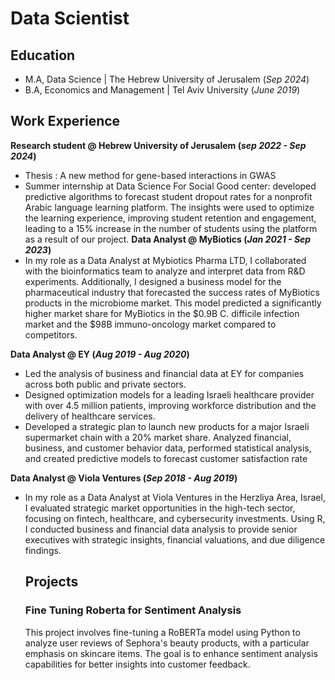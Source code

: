 # Data Scientist

## Education
- M.A, Data Science | The Hebrew University of Jerusalem (_Sep 2024_)
- B.A, Economics and Management	| Tel Aviv University (_June 2019_)

## Work Experience
**Research student  @ Hebrew University of Jerusalem (_sep 2022 - Sep 2024_)**
-  Thesis : A new method for gene-based interactions in GWAS
-  Summer internship at Data Science For Social Good center: developed predictive algorithms to forecast 
   student dropout rates for a nonprofit Arabic language learning platform. The insights were used to 
   optimize the learning experience, improving student retention and engagement, leading to a 15% 
   increase in the number of students using the platform as a result of our project.
**Data Analyst @ MyBiotics (_Jan 2021 - Sep 2023_)**
- In my role as a Data Analyst at Mybiotics Pharma LTD, I collaborated with the bioinformatics team to analyze and interpret data from R&D experiments. Additionally, 
  I designed a business model for the pharmaceutical industry that forecasted the success rates of MyBiotics products in the microbiome market. This model predicted 
  a significantly higher market share for MyBiotics in the $0.9B C. difficile infection market and the $98B immuno-oncology market compared to competitors.

**Data Analyst @ EY (_Aug 2019 - Aug 2020_)**
- Led the analysis of business and financial data at EY for companies across both public and private sectors.
- Designed optimization models for a leading Israeli healthcare provider with over 4.5 million patients, improving workforce distribution and the delivery of 
  healthcare services.
- Developed a strategic plan to launch new products for a major Israeli supermarket chain with a 20% market share. Analyzed financial, business, and customer 
  behavior data, performed statistical analysis, and created predictive models to forecast customer satisfaction rate

**Data Analyst @ Viola Ventures (_Sep 2018 - Aug 2019_)**
- In my role as a Data Analyst at Viola Ventures in the Herzliya Area, Israel, I evaluated strategic market opportunities in the high-tech sector, focusing on 
  fintech, healthcare, and cybersecurity investments. Using R, I conducted business and financial data analysis to provide senior executives with strategic 
  insights, financial valuations, and due diligence findings.

  ## Projects
  ### Fine Tuning Roberta for Sentiment Analysis
  This project involves fine-tuning a RoBERTa model using Python to analyze user reviews of Sephora's beauty products, with a particular emphasis on skincare 
  items. The goal is to enhance sentiment analysis capabilities for better insights into customer feedback.
  
